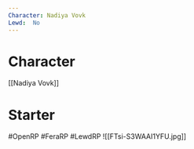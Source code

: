 ```yaml
---
Character: Nadiya Vovk
Lewd:  No
---
```

# Character
[[Nadiya Vovk]]

# Starter


  

#OpenRP #FeraRP #LewdRP 
![[FTsi-S3WAAI1YFU.jpg]]